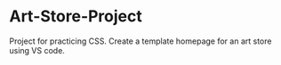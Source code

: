 # Art-Store-Project

Project for practicing CSS. Create a template homepage for an art store using VS code.
